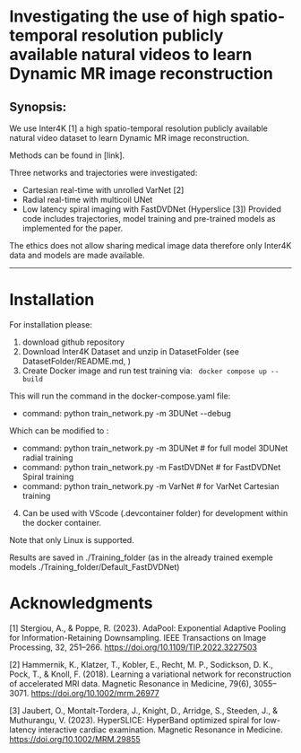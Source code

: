 Investigating the use of high spatio-temporal resolution publicly available natural videos to learn Dynamic MR image reconstruction
====================================================================================================================================

Synopsis: 
---------

We use Inter4K \[1\] a high spatio-temporal resolution publicly available natural video dataset to learn Dynamic MR image reconstruction.

Methods can be found in \[link\].

Three networks and trajectories were investigated: 
- Cartesian real-time with unrolled VarNet \[2\]
- Radial real-time with multicoil UNet
- Low latency spiral imaging with FastDVDNet (Hyperslice \[3\]) 
Provided code includes trajectories, model training and pre-trained models as implemented for the paper.

The ethics does not allow sharing medical image data therefore only Inter4K data and models are made available. 

------------------------------------------------------

Installation
============

For installation please:
1) download github repository
2) Download Inter4K Dataset and unzip in DatasetFolder (see DatasetFolder/README.md, )
3) Create Docker image and run test training via:
        ``` 
        docker compose up --build
        ```

This will run the command in the docker-compose.yaml file:
-   command: python train_network.py -m 3DUNet --debug

Which can be modified to :

-   command: python train\_network.py -m 3DUNet # for full model 3DUNet radial training
-   command: python train\_network.py -m FastDVDNet # for FastDVDNet Spiral training
-   command: python train\_network.py -m VarNet # for VarNet Cartesian training

4) Can be used with VScode (.devcontainer folder) for development within the docker container.

Note that only Linux is supported.

Results are saved in ./Training\_folder (as in the already trained
exemple models ./Training\_folder/Default\_FastDVDNet)

Acknowledgments
===============

\[1\] Stergiou, A., & Poppe, R. (2023). AdaPool: Exponential Adaptive Pooling for Information-Retaining Downsampling. IEEE Transactions on Image Processing, 32, 251–266. https://doi.org/10.1109/TIP.2022.3227503

\[2\] Hammernik, K., Klatzer, T., Kobler, E., Recht, M. P., Sodickson, D. K., Pock, T., & Knoll, F. (2018). Learning a variational network for reconstruction of accelerated MRI data. Magnetic Resonance in Medicine, 79(6), 3055–3071. https://doi.org/10.1002/mrm.26977

\[3\] Jaubert, O., Montalt-Tordera, J., Knight, D., Arridge, S., Steeden, J., & Muthurangu, V. (2023). HyperSLICE: HyperBand optimized spiral for low-latency interactive cardiac examination. Magnetic Resonance in Medicine. https://doi.org/10.1002/MRM.29855
